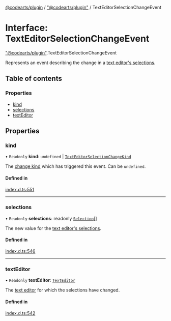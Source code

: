 [@codearts/plugin](../README.md) / ["@codearts/plugin"](../modules/_codearts_plugin_.md) / TextEditorSelectionChangeEvent

# Interface: TextEditorSelectionChangeEvent

["@codearts/plugin"](../modules/_codearts_plugin_.md).TextEditorSelectionChangeEvent

Represents an event describing the change in a [text editor's selections](codearts_plugin_.TextEditor.md#selections).

## Table of contents

### Properties

- [kind](codearts_plugin_.TextEditorSelectionChangeEvent.md#kind)
- [selections](codearts_plugin_.TextEditorSelectionChangeEvent.md#selections)
- [textEditor](codearts_plugin_.TextEditorSelectionChangeEvent.md#texteditor)

## Properties

### kind

• `Readonly` **kind**: `undefined` \| [`TextEditorSelectionChangeKind`](../enums/codearts_plugin_.TextEditorSelectionChangeKind.md)

The [change kind](../enums/codearts_plugin_.TextEditorSelectionChangeKind.md) which has triggered this
event. Can be `undefined`.

#### Defined in

[index.d.ts:551](https://github.com/shuyaqian/cloudide-plugin-api/blob/5b69219/index.d.ts#L551)

___

### selections

• `Readonly` **selections**: readonly [`Selection`](../classes/codearts_plugin_.Selection.md)[]

The new value for the [text editor's selections](codearts_plugin_.TextEditor.md#selections).

#### Defined in

[index.d.ts:546](https://github.com/shuyaqian/cloudide-plugin-api/blob/5b69219/index.d.ts#L546)

___

### textEditor

• `Readonly` **textEditor**: [`TextEditor`](codearts_plugin_.TextEditor.md)

The [text editor](codearts_plugin_.TextEditor.md) for which the selections have changed.

#### Defined in

[index.d.ts:542](https://github.com/shuyaqian/cloudide-plugin-api/blob/5b69219/index.d.ts#L542)
